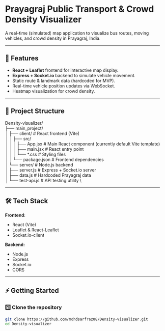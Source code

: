 # Prayagraj Public Transport & Crowd Density Visualizer

A real-time (simulated) map application to visualize bus routes, moving vehicles, and crowd density in Prayagraj, India.

---

## 🚀 Features
- **React + Leaflet** frontend for interactive map display.
- **Express + Socket.io** backend to simulate vehicle movement.
- Static route & landmark data (hardcoded for MVP).
- Real-time vehicle position updates via WebSocket.
- Heatmap visualization for crowd density.

---

## 📂 Project Structure

Density-visualizer/ \
├── main_project/ \
│   ├── client/          # React frontend (Vite) \
│   │   ├── src/ \
│   │   │   ├── App.jsx  # Main React component (currently default Vite template) \
│   │   │   ├── main.jsx # React entry point \
│   │   │   └── *.css    # Styling files \
│   │   └── package.json # Frontend dependencies \
│   └── server/          # Node.js backend \
│       ├── server.js    # Express + Socket.io server \
│       ├── data.js      # Hardcoded Prayagraj data \
│       └── test-api.js  # API testing utility \

---

## 🛠 Tech Stack
**Frontend:**
- React (Vite)
- Leaflet & React-Leaflet
- Socket.io-client

**Backend:**
- Node.js
- Express
- Socket.io
- CORS

---

## ⚡ Getting Started

### 1️⃣ Clone the repository
```bash
git clone https://github.com/mohdsarfraz08/Density-visualizer.git
cd Density-visualizer
